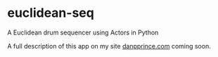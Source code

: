 # euclidean-seq
A Euclidean drum sequencer using Actors in Python

A full description of this app on my site [danpprince.com](http://danpprince.com) coming soon.
